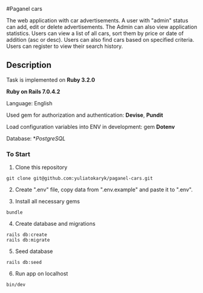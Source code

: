 #Paganel cars

The web application with car advertisements. A user with "admin" status can add, edit or delete advertisements. The Admin can also view application statistics. Users can view a list of all cars, sort them by price or date of addition (asc or desc). Users can also find cars based on specified criteria. Users can register to view their search history.

## Description
Task is implemented on **Ruby 3.2.0**

**Ruby on Rails 7.0.4.2**

Language: English

Used gem for authorization and authentication: **Devise**, **Pundit**

Load configuration variables into ENV in development: gem **Dotenv**

Database: **PostgreSQL*

### To Start
1. Clone this repository
```
git clone git@github.com:yuliatokaryk/paganel-cars.git
```
2. Create ".env" file, copy data from ".env.example" and paste it to ".env".

3. Install all necessary gems
```
bundle
```
4. Create database and migrations
```
rails db:create
rails db:migrate
```
5. Seed database
```
rails db:seed
```
6. Run app on localhost
```
bin/dev
```
